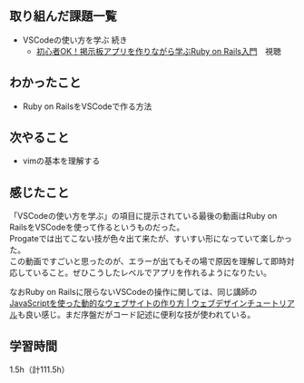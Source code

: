 ## 取り組んだ課題一覧
- VSCodeの使い方を学ぶ 続き
	- [初心者OK！掲示板アプリを作りながら学ぶRuby on Rails入門](https://www.youtube.com/watch?v=CfdRXSrwLDo)　視聴

## わかったこと
- Ruby on RailsをVSCodeで作る方法

## 次やること
- vimの基本を理解する

## 感じたこと
「VSCodeの使い方を学ぶ」の項目に提示されている最後の動画はRuby on RailsをVSCodeを使って作るというものだった。  
Progateでは出てこない技が色々出て来たが、すいすい形になっていて楽しかった。  
この動画ですごいと思ったのが、エラーが出てもその場で原因を理解して即時対応していること。ぜひこうしたレベルでアプリを作れるようになりたい。  

なおRuby on Railsに限らないVSCodeの操作に関しては、同じ講師の[JavaScriptを使った動的なウェブサイトの作り方 | ウェブデザインチュートリアル](https://www.youtube.com/watch?v=IlOhmnCrMog)も良い感じ。まだ序盤だがコード記述に便利な技が使われている。

## 学習時間
1.5h（計111.5h）

